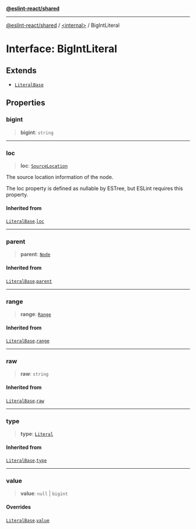[**@eslint-react/shared**](../../README.md)

***

[@eslint-react/shared](../../README.md) / [\<internal\>](../README.md) / BigIntLiteral

# Interface: BigIntLiteral

## Extends

- [`LiteralBase`](LiteralBase.md)

## Properties

### bigint

> **bigint**: `string`

***

### loc

> **loc**: [`SourceLocation`](SourceLocation.md)

The source location information of the node.

The loc property is defined as nullable by ESTree, but ESLint requires this property.

#### Inherited from

[`LiteralBase`](LiteralBase.md).[`loc`](LiteralBase.md#loc)

***

### parent

> **parent**: [`Node`](../type-aliases/Node.md)

#### Inherited from

[`LiteralBase`](LiteralBase.md).[`parent`](LiteralBase.md#parent)

***

### range

> **range**: [`Range`](../type-aliases/Range.md)

#### Inherited from

[`LiteralBase`](LiteralBase.md).[`range`](LiteralBase.md#range)

***

### raw

> **raw**: `string`

#### Inherited from

[`LiteralBase`](LiteralBase.md).[`raw`](LiteralBase.md#raw)

***

### type

> **type**: [`Literal`](../enumerations/AST_NODE_TYPES.md#literal)

#### Inherited from

[`LiteralBase`](LiteralBase.md).[`type`](LiteralBase.md#type)

***

### value

> **value**: `null` \| `bigint`

#### Overrides

[`LiteralBase`](LiteralBase.md).[`value`](LiteralBase.md#value)
